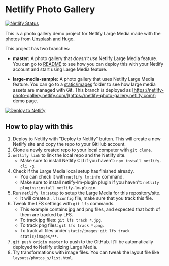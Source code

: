 # Netlify Photo Gallery

[![Netlify Status](https://api.netlify.com/api/v1/badges/4d853017-7159-4520-b9ee-cc9951715434/deploy-status)](https://app.netlify.com/sites/netlify-photo-gallery/deploys)

This is a photo gallery demo project for Netlify Large Media made with the photos from [Unsplash](https://unsplash.com/) and Hugo.

This project has two branches:

* **master:** A photo gallery that _doesn't use_ Netlify Large Media feature. You can go to [README](https://github.com/netlify/netlify-photo-gallery/blob/master/README.md) to see how you can deploy this with your Netlify account and start using Large Media feature.

* **large-media-sample:** A photo gallery that uses Netlify Large Media feature. You can go to a [static/images](https://github.com/netlify/netlify-photo-gallery/tree/large-media-sample/static/images) folder to see how large media assets are managed with Git. This branch is deployed as [https://netlify-photo-gallery.netlify.com/](https://netlify-photo-gallery.netlify.com/) demo page.

[![Deploy to Netlify](https://www.netlify.com/img/deploy/button.svg)](https://app.netlify.com/start/deploy?repository=https://github.com/netlify/netlify-photo-gallery)

## How to play with this

1. Deploy to Netlify with "Deploy to Netlify" button. This will create a new Netlify site and copy the repo to your GitHub account.
2. Clone a newly created repo to your local computer with `git clone`.
3. `netlify link` to link the local repo and the Netlify site.
   * Make sure to install Netlify CLI if you haven't: `npm install netlify-cli -g`.
4. Check if the Large Media local setup has finished already.
   * You can check it with `netlify lm:info` command.
   * Make sure to install netlify-lm-plugin plugin if you haven't: `netlify plugins:install netlify-lm-plugin`.
5. Run `netlify lm:setup` to setup the Large Media for this repository/site.
   * It will create a `.lfsconfig` file, make sure that you track this file.
6. Tweak the LFS settings with `git lfs` commands.
   * This example contains jpg and png files, and expected that both of them are tracked by LFS.
   * To track jpg files: `git lfs track *.jpg`.
   * To track png files: `git lfs track *.png`.
   * To track all files under `static/images`: `git lfs track static/images/**`.
7. `git push origin master` to push to the GitHub. It'll be automatically deployed to Netlify utlizing Large Media.
8. Try transformations with image files. You can tweak the layout file like `layouts/photos_s/list.html`.
